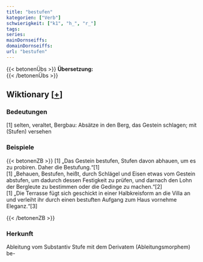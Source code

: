 ```yaml
---
title: "bestufen"
kategorien: ["Verb"]
schwierigkeit: ["k1", "h_", "r_"]
tags:
series:
mainDornseiffs:
domainDornseiffs:
url: "bestufen"
---
```


{{< betonenÜbs >}}
**Übersetzung:**  
{{< /betonenÜbs >}}

## Wiktionary [[+](https://de.wiktionary.org/wiki/bestufen)]

### Bedeutungen
[1] selten, veraltet, Bergbau: Absätze in den Berg, das Gestein schlagen; mit (Stufen) versehen  

### Beispiele
{{< betonenZB >}}
[1] „Das Gestein bestufen, Stufen davon abhauen, um es zu probiren. Daher die Bestufung.“[1]  
[1] „Behauen, Bestufen, heißt, durch Schlägel und Eisen etwas vom Gestein abstufen, um dadurch dessen Festigkeit zu prüfen, und darnach den Lohn der Bergleute zu bestimmen oder die Gedinge zu machen.“[2]  
[1] „Die Terrasse fügt sich geschickt in einer Halbkreisform an die Villa an und verleiht ihr durch einen bestuften Aufgang zum Haus vornehme Eleganz.“[3]  

{{< /betonenZB >}}
### Herkunft
Ableitung vom Substantiv Stufe mit dem Derivatem (Ableitungsmorphem) be-  


